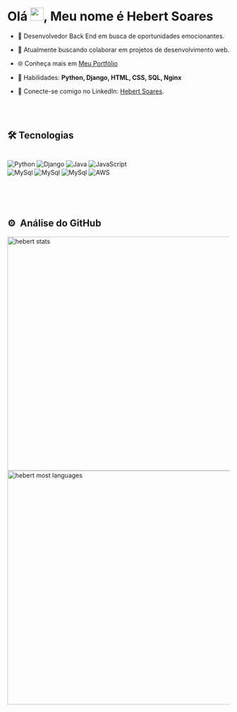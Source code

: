 
<h1 align="left">Olá <img src="https://raw.githubusercontent.com/kaueMarques/kaueMarques/master/hi.gif" height="30px">, Meu nome é Hebert Soares</h1>

- 🚀 Desenvolvedor Back End em busca de oportunidades emocionantes.

- 🔗 Atualmente buscando colaborar em projetos de desenvolvimento web.

- 🌐 Conheça mais em [Meu Portfólio](https://hebertsoares.vercel.app)

- 🎯 Habilidades: **Python, Django, HTML, CSS, SQL, Nginx**

- 👥 Conecte-se comigo no LinkedIn: [Hebert Soares](https://www.linkedin.com/in/hebert-soares-859084243/).




<br><br>

## 🛠&nbsp;Tecnologias

<div style="display: inline_block"><br/>
    <img align="center" alt="Python" src="https://img.shields.io/badge/python-3670A0?style=for-the-badge&logo=python&logoColor=ffdd54"/>
    <img align="center" alt="Django" src="https://img.shields.io/badge/django-%23092E20.svg?style=for-the-badge&logo=django&logoColor=white"/>
    <img align="center" alt="Java" src="https://img.shields.io/badge/Java-ED8B00?style=for-the-badge&logo=openjdk&logoColor=white"/>
    <img align="center" alt="JavaScript" src="https://img.shields.io/badge/JavaScript-F7DF1E?style=for-the-badge&logo=javascript&logoColor=black"/>
  <br>
    <img align="center" alt="MySql" src="https://img.shields.io/badge/MySQL-00000F?style=for-the-badge&logo=mysql&logoColor=white"/>
    <img align="center" alt="MySql" src="https://img.shields.io/badge/PostgreSQL-316192?style=for-the-badge&logo=postgresql&logoColor=white"/>
    <img align="center" alt="MySql" src="https://img.shields.io/badge/nginx-%23009639.svg?style=for-the-badge&logo=nginx&logoColor=white"/>
    <img align="center" alt="AWS" src="https://img.shields.io/badge/AWS-%23FF9900.svg?style=for-the-badge&logo=amazon-aws&logoColor=white"/>
    
    
   
</div><br>


<br><br>

## ⚙️ &nbsp;Análise do GitHub

<p align="left">
<img width="530em" src="https://github-readme-stats.vercel.app/api?username=HebertFSoares&show_icons=true&theme=vision-friendly-dark" alt="hebert stats"/>
<img width="530em" src="https://github-readme-stats.vercel.app/api/top-langs/?username=HebertFSoares&layout=compact&theme=vision-friendly-dark" alt="hebert most languages"/>
</p>

<br><br>


<!--

<img width="490em" src="https://github-readme-twitter-gazf.vercel.app/api?id=maykbrito&layout=wide&show_reply=off&show_retweet=off" />


**maykbrito/maykbrito** is a ✨ _special_ ✨ repository because its `README.md` (this file) appears on your GitHub profile.

Here are some ideas to get you started:

- 🔭 I’m currently working on ...
- 🌱 I’m currently learning ...
- 👯 I’m looking to collaborate on ...
- 🤔 I’m looking for help with ...
- 💬 Ask me about ...
- 📫 How to reach me: ...
- 😄 Pronouns: ...
- ⚡ Fun fact: ...
-->
